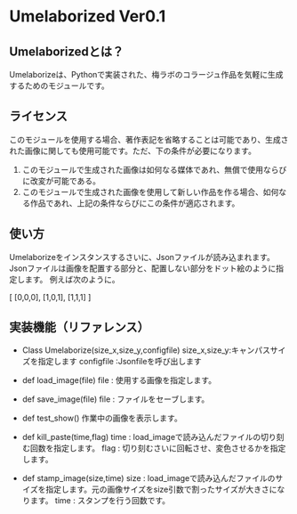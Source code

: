 # Umelaborized  Ver0.1 #

## Umelaborizedとは？ ##

Umelaborizeは、Pythonで実装された、梅ラボのコラージュ作品を気軽に生成するためのモジュールです。

## ライセンス ##

このモジュールを使用する場合、著作表記を省略することは可能であり、生成された画像に関しても使用可能です。ただ、下の条件が必要になります。

1. このモジュールで生成された画像は如何なる媒体であれ、無償で使用ならびに改変が可能である。
2. このモジュールで生成された画像を使用して新しい作品を作る場合、如何なる作品であれ、上記の条件ならびにこの条件が適応されます。

## 使い方 ##

Umelaborizeをインスタンスするさいに、Jsonファイルが読み込まれます。
Jsonファイルは画像を配置する部分と、配置しない部分をドット絵のように指定します。
例えば次のように。

  [
    [0,0,0],
    [1,0,1],
    [1,1,1]
  ]

## 実装機能（リファレンス） ##

* Class Umelaborize(size_x,size_y,configfile)
    size_x,size_y:キャンパスサイズを指定します
    configfile   :Jsonfileを呼び出します

* def load_image(file)
    file : 使用する画像を指定します。

* def save_image(file)
    file : ファイルをセーブします。

* def test_show()
    作業中の画像を表示します。
    
* def kill_paste(time,flag)
    time : load_imageで読み込んだファイルの切り刻む回数を指定します。
    flag : 切り刻むさいに回転させ、変色させるかを指定します。

* def stamp_image(size,time)
    size : load_imageで読み込んだファイルのサイズを指定します。元の画像サイズをsize引数で割ったサイズが大きさになります。
    time : スタンプを行う回数です。

